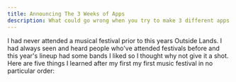 ---title: Announcing The 3 Weeks of Appsdescription: What could go wrong when you try to make 3 different apps in 3 three weeks?---I had never attended a musical festival prior to this years Outside Lands. I had always seen and heard people who've attended festivals before and this year's lineup had some bands I liked so I thought why not give it a shot. Here are five things I learned after my first my first music festival in no particular order: